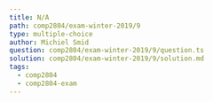 ```yaml
---
title: N/A
path: comp2804/exam-winter-2019/9
type: multiple-choice
author: Michiel Smid
question: comp2804/exam-winter-2019/9/question.ts
solution: comp2804/exam-winter-2019/9/solution.md
tags:
  - comp2804
  - comp2804-exam
---
```

